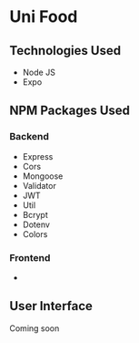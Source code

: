 # Uni Food 


## Technologies Used
* Node JS
* Expo

## NPM Packages Used
### Backend 
* Express 
* Cors
* Mongoose
* Validator
* JWT
* Util
* Bcrypt
* Dotenv
* Colors

### Frontend 
*  

## User Interface
 Coming soon


